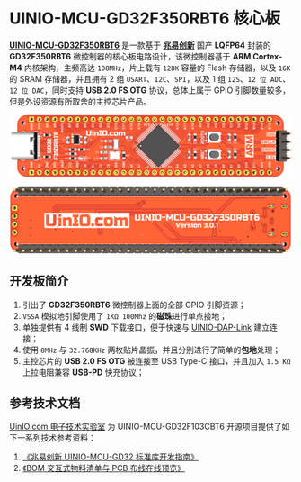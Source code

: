 # UINIO-MCU-GD32F350RBT6 核心板

[**UINIO-MCU-GD32F350RBT6**](https://gitee.com/uinika/UINIO-MCU-GD32F350RBT6) 是一款基于 [**兆易创新**](https://www.gigadevice.com.cn/) 国产 **LQFP64** 封装的 **GD32F350RBT6** 微控制器的核心板电路设计，该微控制器基于 **ARM Cortex-M4** 内核架构，主频高达 `108MHz`，片上载有 `128K` 容量的 Flash 存储器，以及 `16K` 的 SRAM 存储器，并且拥有 2 组 `USART`、`I2C`、`SPI`，以及 1 组 `I2S`、`12 位 ADC`、`12 位 DAC`，同时支持 **USB 2.0 FS OTG** 协议，总体上属于 GPIO 引脚数量较多，但是外设资源有所取舍的主控芯片产品。

![](./Images/PCB-3D-1.png)

![](./Images/PCB-3D-2.png)

## 开发板简介

1. 引出了 **GD32F350RBT6** 微控制器上面的全部 GPIO 引脚资源；
2. `VSSA` 模拟地引脚使用了 `1KΩ 100Mhz` 的**磁珠**进行单点接地；
3. 单独提供有 4 线制 **SWD** 下载接口，便于快速与 [UINIO-DAP-Link](http://uinio.com/Project/UINIO-DAP-Link) 建立连接；
4. 使用 `8MHz` 与 `32.768KHz` 两枚贴片晶振，并且分别进行了简单的**包地**处理；
5. 主控芯片的 **USB 2.0 FS OTG** 被连接至 USB Type-C 接口，并且加入 `1.5 KΩ` 上拉电阻兼容 **USB-PD** 快充协议；

## 参考技术文档

[UinIO.com 电子技术实验室](http://uinio.com/) 为 UINIO-MCU-GD32F103CBT6 开源项目提供了如下一系列技术参考资料：

1. [《兆易创新 UINIO-MCU-GD32 标准库开发指南》](http://uinio.com/Project/UINIO-MCU-GD32/)
2. [《BOM 交互式物料清单与 PCB 布线在线预览》](http://uinio.com/archives/BOM/UINIO-MCU-GD32F350RBT6.html)
